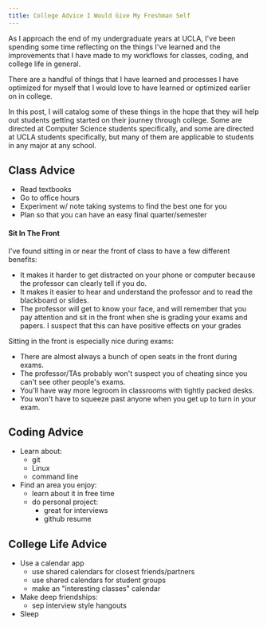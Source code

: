 ```yaml
---
title: College Advice I Would Give My Freshman Self
---
```


As I approach the end of my undergraduate years at UCLA,
I've been spending some time reflecting on the things I've learned and the
improvements that I have made to my workflows for classes, coding,
and college life in general.

There are a handful of things that I have learned and processes I have optimized
for myself that I would love to have learned or optimized earlier on in college.

In this post, I will catalog some of these things in the hope that they will
help out students getting started on their journey through college.
Some are directed at Computer Science students specifically,
and some are directed at UCLA students specifically,
but many of them are applicable to students in any major at any school.

## Class Advice
- Read textbooks
- Go to office hours
- Experiment w/ note taking systems to find the best one for you
- Plan so that you can have an easy final quarter/semester

#### Sit In The Front

I've found sitting in or near the front of class to have a few different
benefits:
- It makes it harder to get distracted on your phone or computer
  because the professor can clearly tell if you do.
- It makes it easier to hear and understand the professor and to read the
blackboard or slides.
- The professor will get to know your face, and will remember that you
  pay attention and sit in the front when she is grading your exams and papers.
  I suspect that this can have positive effects on your grades

Sitting in the front is especially nice during exams:
- There are almost always a bunch of open seats in the front during exams.
- The professor/TAs probably won't suspect you of cheating
  since you can't see other people's exams.
- You'll have way more legroom in classrooms with tightly packed desks.
- You won't have to squeeze past anyone when you get up to turn in your exam.


## Coding Advice
- Learn about:
  - git
  - Linux
  - command line
- Find an area you enjoy:
  - learn about it in free time
  - do personal project:
    - great for interviews
    - github resume

## College Life Advice
- Use a calendar app
  - use shared calendars for closest friends/partners
  - use shared calendars for student groups
  - make an "interesting classes" calendar
- Make deep friendships:
  - sep interview style hangouts
- Sleep
